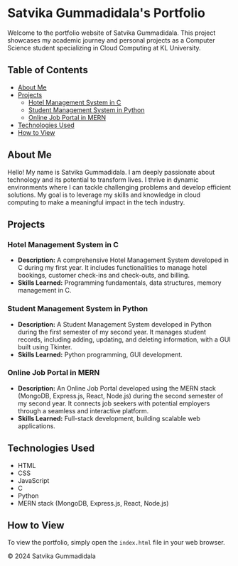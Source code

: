 # Satvika Gummadidala's Portfolio

Welcome to the portfolio website of Satvika Gummadidala. This project showcases my academic journey and personal projects as a Computer Science student specializing in Cloud Computing at KL University.

## Table of Contents
- [About Me](#about-me)
- [Projects](#projects)
  - [Hotel Management System in C](#hotel-management-system-in-c)
  - [Student Management System in Python](#student-management-system-in-python)
  - [Online Job Portal in MERN](#online-job-portal-in-mern)
- [Technologies Used](#technologies-used)
- [How to View](#how-to-view)

## About Me
Hello! My name is Satvika Gummadidala. I am deeply passionate about technology and its potential to transform lives. I thrive in dynamic environments where I can tackle challenging problems and develop efficient solutions. My goal is to leverage my skills and knowledge in cloud computing to make a meaningful impact in the tech industry.

## Projects

### Hotel Management System in C
- **Description:** A comprehensive Hotel Management System developed in C during my first year. It includes functionalities to manage hotel bookings, customer check-ins and check-outs, and billing.
- **Skills Learned:** Programming fundamentals, data structures, memory management in C.

### Student Management System in Python
- **Description:** A Student Management System developed in Python during the first semester of my second year. It manages student records, including adding, updating, and deleting information, with a GUI built using Tkinter.
- **Skills Learned:** Python programming, GUI development.

### Online Job Portal in MERN
- **Description:** An Online Job Portal developed using the MERN stack (MongoDB, Express.js, React, Node.js) during the second semester of my second year. It connects job seekers with potential employers through a seamless and interactive platform.
- **Skills Learned:** Full-stack development, building scalable web applications.

## Technologies Used
- HTML
- CSS
- JavaScript
- C
- Python
- MERN stack (MongoDB, Express.js, React, Node.js)

## How to View
To view the portfolio, simply open the `index.html` file in your web browser.

&copy; 2024 Satvika Gummadidala
